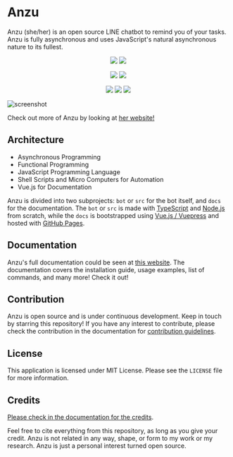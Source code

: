 # Anzu

Anzu (she/her) is an open source LINE chatbot to remind you of your tasks. Anzu is fully asynchronous and uses JavaScript's natural asynchronous nature to its fullest.

<p align="center">
  <img src="https://img.shields.io/badge/license-MIT-yellow.svg" />
  <img src="https://img.shields.io/badge/version-2.2.0-important"/>
</p>

<p align="center">
  <img src="https://img.shields.io/badge/coded%20with-TypeScript-blue" />
  <img src="https://img.shields.io/badge/docs%20made%20with-VueJS-brightgreen" />
</p>

<p align="center">
  <img src="https://badgen.net/badge/code%20style/airbnb/ff5a5f?icon=airbnb" />
  <img src="https://badgen.net/badge/pipeline/CircleCI/grey?icon=circleci" />
  <img src="https://circleci.com/gh/lauslim12/Anzu.svg?style=shield" />
</p>

![screenshot](./.github/screenshot.png)

Check out more of Anzu by looking at [her website!](https://lauslim12.github.io/Anzu/)

## Architecture

- Asynchronous Programming
- Functional Programming
- JavaScript Programming Language
- Shell Scripts and Micro Computers for Automation
- Vue.js for Documentation

Anzu is divided into two subprojects: `bot` or `src` for the bot itself, and `docs` for the documentation. The `bot` or `src` is made with [TypeScript](https://www.typescriptlang.org/) and [Node.js](https://nodejs.org/en/) from scratch, while the `docs` is bootstrapped using [Vue.js / Vuepress](https://vuepress.vuejs.org/) and hosted with [GitHub Pages](https://pages.github.com/).

## Documentation

Anzu's full documentation could be seen at [this website](https://lauslim12.github.io/Anzu/). The documentation covers the installation guide, usage examples, list of commands, and many more! Check it out!

## Contribution

Anzu is open source and is under continuous development. Keep in touch by starring this repository! If you have any interest to contribute, please check the contribution in the documentation for [contribution guidelines](https://lauslim12.github.io/Anzu/contribution.html).

## License

This application is licensed under MIT License. Please see the `LICENSE` file for more information.

## Credits

[Please check in the documentation for the credits](https://lauslim12.github.io/Anzu/contribution/credits.html).

Feel free to cite everything from this repository, as long as you give your credit. Anzu is not related in any way, shape, or form to my work or my research. Anzu is just a personal interest turned open source.
